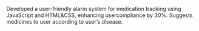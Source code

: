 Developed a user-friendly alarm system for medication tracking using JavaScript and HTML&CSS, enhancing usercompliance
by 30%. Suggests medicines to user according to user’s disease.
